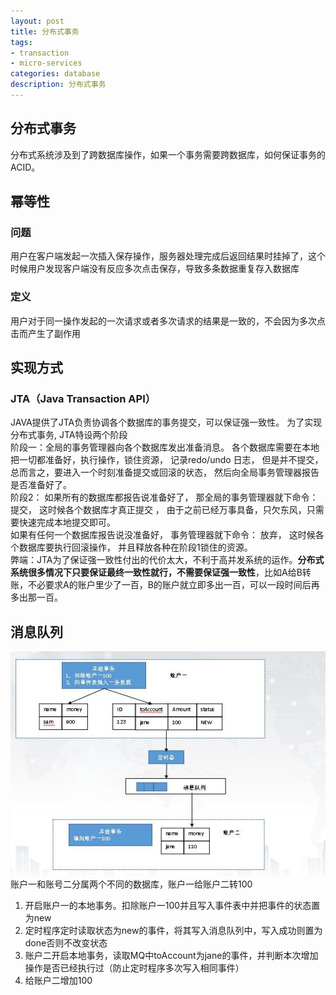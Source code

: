 ```yaml
---
layout: post
title: 分布式事务
tags:
- transaction
- micro-services
categories: database
description: 分布式事务
---
```

## 分布式事务
分布式系统涉及到了跨数据库操作，如果一个事务需要跨数据库，如何保证事务的ACID。

<!-- more -->

## 幂等性
### 问题
用户在客户端发起一次插入保存操作，服务器处理完成后返回结果时挂掉了，这个时候用户发现客户端没有反应多次点击保存，导致多条数据重复存入数据库  
### 定义 
用户对于同一操作发起的一次请求或者多次请求的结果是一致的，不会因为多次点击而产生了副作用  

## 实现方式
### JTA（Java Transaction API）  
JAVA提供了JTA负责协调各个数据库的事务提交，可以保证强一致性。 为了实现分布式事务, JTA特设两个阶段  
阶段一：全局的事务管理器向各个数据库发出准备消息。 各个数据库需要在本地把一切都准备好，执行操作，锁住资源， 记录redo/undo 日志， 但是并不提交， 总而言之，要进入一个时刻准备提交或回滚的状态， 然后向全局事务管理器报告是否准备好了。  
阶段2： 如果所有的数据库都报告说准备好了， 那全局的事务管理器就下命令： 提交， 这时候各个数据库才真正提交 ， 由于之前已经万事具备，只欠东风，只需要快速完成本地提交即可。  
如果有任何一个数据库报告说没准备好， 事务管理器就下命令： 放弃， 这时候各个数据库要执行回滚操作， 并且释放各种在阶段1锁住的资源。  
弊端：JTA为了保证强一致性付出的代价太大，不利于高并发系统的运作。**分布式系统很多情况下只要保证最终一致性就行，不需要保证强一致性**，比如A给B转账，不必要求A的账户里少了一百，B的账户就立即多出一百，可以一段时间后再多出那一百。


## 消息队列  
![mq+定时器](\assets\img\distributedTransaction.jpg)
账户一和账号二分属两个不同的数据库，账户一给账户二转100  
1. 开启账户一的本地事务。扣除账户一100并且写入事件表中并把事件的状态置为new  
2. 定时程序定时读取状态为new的事件，将其写入消息队列中，写入成功则置为done否则不改变状态  
3. 账户二开启本地事务，读取MQ中toAccount为jane的事件，并判断本次增加操作是否已经执行过（防止定时程序多次写入相同事件）
4. 给账户二增加100


